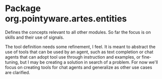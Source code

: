 # Package org.pointyware.artes.entities
Defines the concepts relevant to all other modules. So far the focus is on skills and their use of signals.

The tool definition needs some refinement, I feel. It is meant to abstract the use of tools that can be used by an agent, such as text completion or chat agents that can adopt tool use through instruction and examples, or fine-tuning, but I may be creating a solution in search of a problem. For now we'll focus on creating tools for chat agents and generalize as other use cases are clarified.
